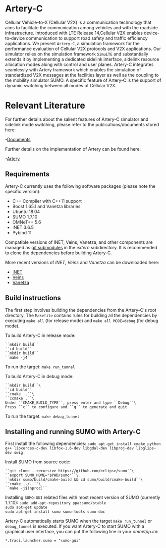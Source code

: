 # Artery-C

Cellular Vehicle-to-X (Cellular V2X) is a communication technology that aims to facilitate the communication among vehicles and with the roadside infrastructure. Introduced with LTE Release 14,Cellular V2X enables device-to-device communication to support road safety and traffic efficiency applications. We present ``Artery-C``, a simulation framework for the performance evaluation of Cellular V2X protocols and V2X applications. Our simulator relies on the simulation framework ``SimuLTE`` and substantially extends it by implementing a dedicated sidelink interface, sidelink resource allocation modes along with control and user planes. Artery-C integrates seamlessly with Artery framework which enables the simulation of standardized V2X messages at the facilities layer as well as the coupling to the mobility simulator SUMO. A specific feature of Artery-C is the support of dynamic switching between all modes of Cellular V2X.

# Relevant Literature
For further details about the salient features of Artery-C simulator and sidelink mode switching, please refer to the publications/documents stored here:

-[Documents](https://github.com/anupama1990/Documents.git)

Further details on the implementation of Artery can be found here:

-[Artery](https://github.com/riebl/artery.git)


## Requirements

Artery-C currently uses the following software packages (please note the specific version):
* C++ Compiler with C++11 support
* Boost 1.65.1 and Vanetza libraries
* Ubuntu 18.04
* SUMO 1.7.10 
* OMNeT++ 5.6 
* INET 3.6.5
* Pybind 11


Compatible versions of INET, Veins, Vanetza, and other components are managed as [git submodules](https://git-scm.com/docs/git-submodule) in the *extern* subdirectory.
It is recommended to clone the dependencies before building Artery-C.

More recent versions of *INET*, *Veins* and *Vanetza* can be downloaded here:

- [INET](https://github.com/inet-framework/inet)
- [Veins](https://github.com/sommer/veins)
- [Vanetza](https://github.com/riebl/vanetza)


## Build instructions
The first step involves building the dependencies from the Artery-C's root directory. The ``Makefile`` contains rules for building all the dependencies by executing ``make all`` (for release mode) and ``make all MODE=debug`` (for debug mode).

To build Artery-C in release mode:

	``mkdir build``
	``cd build``
	``mkdir build``
	``make -j4``

To run the target:
``make run_tunnel``
	

To build Artery-C in debug mode:
	 
	``mkdir build``\
	``cd build``
	``cmake ..``\
	``ccmake .``\
	Under ``CMAKE_BUILD_TYPE``, press enter and type ``Debug``\
	Press ``c`` to configure and ``g`` to generate and quit
	
To run the target:
	``make debug_tunnel``

## Installing and running SUMO with Artery-C

First install the following dependencies:
	``sudo apt-get install cmake python g++ libxerces-c-dev libfox-1.6-dev libgdal-dev libproj-dev libgl2ps-dev swig``

Install SUMO from source code:

	``git clone --recursive https://github.com/eclipse/sumo``\
 	``export SUMO_HOME="$PWD/sumo"``\
 	``mkdir sumo/build/cmake-build && cd sumo/build/cmake-build``\
 	``cmake ../..``\
 	``make -j$(nproc)``

Installing ``SUMO-GUI`` related files with most recent version of SUMO (currently 1.7.10):
	``sudo add-apt-repository ppa:sumo/stable``\
	``sudo apt-get update``\
	``sudo apt-get install sumo sumo-tools sumo-doc``

Artery-C automatically starts SUMO when the target ``make run_tunnel`` or ``debug_tunnel`` is executed. If you want Artery-C to start SUMO with a graphical user interface, you can put the following line in your *omnetpp.ini*:

    *.traci.launcher.sumo = "sumo-gui"
